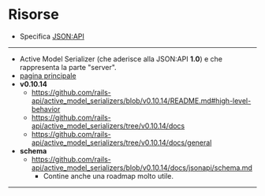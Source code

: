 # Risorse

* Specifica [JSON:API](https://jsonapi.org/)

----

* Active Model Serializer (che aderisce alla JSON:API __1.0__) e che rappresenta la parte "server".
 * [pagina principale](https://github.com/rails-api/active_model_serializers)
 * __v0.10.14__
   * https://github.com/rails-api/active_model_serializers/blob/v0.10.14/README.md#high-level-behavior
   * https://github.com/rails-api/active_model_serializers/tree/v0.10.14/docs
   * https://github.com/rails-api/active_model_serializers/tree/v0.10.14/docs/general
 * __schema__
   * https://github.com/rails-api/active_model_serializers/blob/v0.10.14/docs/jsonapi/schema.md
     * Contine anche una roadmap molto utile.
----